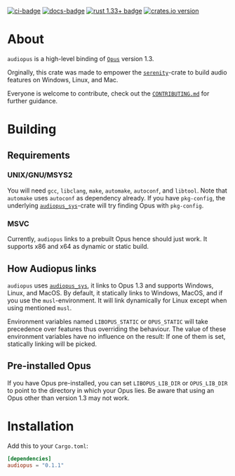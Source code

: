 [![ci-badge][]][ci] [![docs-badge][]][docs] [![rust 1.33+ badge]][rust 1.33+ link] [![crates.io version]][crates.io link]

# About

`audiopus` is a high-level binding of [`Opus`] version 1.3.

Orginally, this crate was made to empower the [`serenity`]-crate to build audio features on Windows, Linux, and Mac.

Everyone is welcome to contribute,
check out the [`CONTRIBUTING.md`](CONTRIBUTING.md) for further guidance.

# Building

## Requirements

### UNIX/GNU/MSYS2
You will need `gcc`, `libclang`, `make`, `automake`, `autoconf`, and
`libtool`.
Note that `automake` uses `autoconf` as dependency already.
If you have `pkg-config`, the underlying [`audiopus_sys`]-crate will try finding
Opus with `pkg-config`.

### MSVC
Currently, `audiopus` links to a prebuilt Opus hence should just work.
It supports x86 and x64 as dynamic or static build.

## How Audiopus links
`audiopus` uses [`audiopus_sys`], it links to Opus 1.3 and supports Windows,
Linux, and MacOS.
By default, it statically links to Windows, MacOS, and if you use the
`musl`-environment. It will link dynamically for Linux except when using
mentioned `musl`.

Environment variables named `LIBOPUS_STATIC` or `OPUS_STATIC` will take
precedence over features thus overriding the behaviour. The value of these
environment variables have no influence on the result: If one of them is set,
statically linking will be picked.

## Pre-installed Opus
If you have Opus pre-installed, you can set `LIBOPUS_LIB_DIR` or
`OPUS_LIB_DIR` to point to the directory in which your Opus lies.
Be aware that using an Opus other than version 1.3 may not work.

# Installation
Add this to your `Cargo.toml`:

```toml
[dependencies]
audiopus = "0.1.1"
```
[`serenity`]: https://crates.io/crates/serenity

[`Opus`]: https://www.opus-codec.org/

[`audiopus_sys`]: https://github.com/Lakelezz/audiopus_sys.git

[ci]: https://dev.azure.com/lakeware/audiopus/_build?definitionId=6
[ci-badge]: https://img.shields.io/azure-devops/build/lakeware/9c5a7495-9549-45b5-9f18-a01634be27e2/6/master.svg?style=flat-square

[docs-badge]: https://img.shields.io/badge/docs-online-5023dd.svg?style=flat-square&colorB=32b6b7
[docs]: https://docs.rs/audiopus

[rust 1.33+ badge]: https://img.shields.io/badge/rust-1.33+-93450a.svg?style=flat-square&colorB=ff9a0d
[rust 1.33+ link]: https://blog.rust-lang.org/2019/02/28/Rust-1.33.0.html

[crates.io link]: https://crates.io/crates/audiopus
[crates.io version]: https://img.shields.io/crates/v/audiopus.svg?style=flat-square&colorB=b73732
